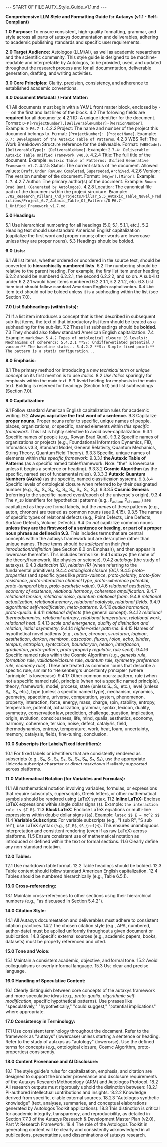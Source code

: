 --- START OF FILE AUTX_Style_Guide_v1.1.md ---

**Comprehensive LLM Style and Formatting Guide for Autaxys (v1.1 - Self-Compliant)**

**1.0 Purpose:** To ensure consistent, high-quality formatting, grammar, and style across all parts of autaxys documentation and deliverables, adhering to academic publishing standards and specific user requirements.

**2.0 Target Audience:** Autologos (LLM/AI), as well as academic researchers and the scientific community. This style guide is designed to be machine-readable and interpretable by Autologos, to be provided, used, and updated throughout the research process and for all documentation, deliverable generation, drafting, and writing activities.

**3.0 Core Principles:** Clarity, precision, consistency, and adherence to established academic conventions.

**4.0 Document Metadata / Front Matter:**

4.1 All documents must begin with a YAML front matter block, enclosed by `---` on the first and last lines of the block.
4.2 The following fields are **required** for all documents:
    4.2.1 ID: A unique identifier for the document. Format: `D-P[ProjectNumber].[DeliverableNumber]-[VersionNumber]`. Example: `D-P6.7-1`.
    4.2.2 Project: The name and number of the project this document belongs to. Format: `[ProjectNumber]: [ProjectName]`. Example: `6.7: Development of the Autaxic Table of Patterns`.
    4.2.3 WBS Ref: The Work Breakdown Structure reference for the deliverable. Format: `[WBSCode]: [DeliverableType]: [DeliverableName]`. Example: `2.7.4: Deliverable: Autaxic Table Unified Framework v40.0`.
    4.2.4 Title: The full title of the document. Example: `Autaxic Table of Patterns: Unified Generative Framework v1.7`.
    4.2.5 Status: The current status of the document. Allowed values: `Draft`, `Under Review`, `Completed`, `Superseded`, `Archived`.
    4.2.6 Version: The version number of the document. Format: `[Major].[Minor]`. Example: `1.7`.
    4.2.7 Author: The primary author(s) of the document. Example: `Rowan Brad Quni (Generated by Autologos)`.
    4.2.8 Location: The canonical file path of the document within the project structure. Example: `./02_Research_Pillars_And_Projects/Pillar_5.5_Autaxic_Table_Novel_Predictions/Project_6.7_Autaxic_Table_Of_Patterns/D-P6.7-1_Unified_Framework_v1.7.md`.

**5.0 Headings:**

5.1 Use hierarchical numbering for all headings (5.0, 5.1, 5.1.1, etc.).
5.2 Heading text should use standard American English capitalization (capitalize the first word and proper nouns; other words are lowercase unless they are proper nouns).
5.3 Headings should be bolded.

**6.0 Lists:**

6.1 All list items, whether ordered or unordered in the source text, should be converted to **hierarchically numbered lists**.
6.2 The numbering should be relative to the parent heading. For example, the first list item under heading 6.2.2 should be numbered 6.2.2.1, the second 6.2.2.2, and so on. A sub-list under 6.2.2.1 would have items numbered 6.2.2.1.1, 6.2.2.1.2, etc.
6.3 List item text should follow standard American English capitalization.
6.4 List item text should not be bolded unless it is a subheading within the list (see Section 7.0).

**7.0 List Subheadings (within lists):**

7.1 If a list item introduces a concept that is then described in subsequent sub-list items, the text of that introductory list item should be treated as a subheading for the sub-list.
7.2 These list subheadings should be **bolded**.
7.3 They should also follow standard American English capitalization.
7.4 Example:
    ```markdown
    5.4.2 Types of ontological closure (S levels): Mechanisms of coherence:
    5.4.2.1 **S₀: Undifferentiated potential / vacuum:** The baseline state...
    5.4.2.2 **S₁: Simple fixed point:** The pattern is a static configuration...
    ```

**8.0 Emphasis:**

8.1 The primary method for introducing a *new technical term* or *unique concept* on its first mention is to use *italics*.
8.2 Use *italics* sparingly for emphasis within the main text.
8.3 Avoid bolding for emphasis in the main text. Bolding is reserved for headings (Section 5.0) and list subheadings (Section 7.0).

**9.0 Capitalization:**

9.1 Follow standard American English capitalization rules for academic writing.
9.2 **Always capitalize the first word of a sentence.**
9.3 Capitalize **proper nouns**. Proper nouns refer to specific, unique names of people, places, organizations, or specific, named elements within *this specific framework*. This list is highly selective to avoid over-capitalization:
    9.3.1 Specific names of people (e.g., Rowan Brad Quni).
    9.3.2 Specific names of organizations or projects (e.g., Foundational Information Dynamics, FID, Infomatics v3.3, Standard Model, General Relativity, Quantum Mechanics, String Theory, Quantum Field Theory).
    9.3.3 Specific, unique names of elements within *this specific framework*:
        9.3.3.1 **the Autaxic Table of Patterns** (as a specific named table/framework. Note: "the" is lowercase unless it begins a sentence or heading).
        9.3.3.2 **Cosmic Algorithm** (as the specific, named set of fundamental rules).
        9.3.3.3 **Autaxic Quantum Numbers (AQNs)** (as the specific, named classification system).
        9.3.3.4 Specific levels of ontological closure when referred to by their designated number (e.g., S₀, S₁, S₂, S₃, S₄, S₅, S₆, S₇, S₈).
        9.3.3.5 **Cosmic Genesis** (referring to the specific, named event/epoch of the universe's origin).
    9.3.4 The `P_ID` identifiers for hypothetical patterns (e.g., P<sub>auton</sub>, P<sub>chronon</sub>) are capitalized as they are formal labels, but the *names* of these patterns (e.g., auton, chronon) are treated as common nouns (see 9.4.15).
    9.3.5 The names of specific types of relational defects (e.g., Point Defects, Line Defects, Surface Defects, Volume Defects).
9.4 Do *not* capitalize common nouns **unless they are the first word of a sentence or heading, or part of a proper noun phrase as defined in 9.3**. This includes terms that are central concepts within the autaxys framework but are descriptive rather than unique names. These terms should be *italicized* on their *first introduction/definition* (see Section 8.0 on Emphasis), and then appear in lowercase thereafter. This includes terms like:
    9.4.1 *autaxys* (the name of the theory/framework, like physics or science).
    9.4.2 *autology* (the study of autaxys).
    9.4.3 *distinction (D)*, *relation (R)* (when referring to the fundamental primitives).
    9.4.4 *ontological closure (OC)*.
    9.4.5 *proto-properties* (and specific types like *proto-valence*, *proto-polarity*, *proto-flow resistance*, *proto-interaction channel type*, *proto-coherence potential*, *proto-temporal bias*, *proto-aesthetic value*).
    9.4.6 *relational aesthetics*, *economy of existence*, *relational harmony*, *coherence amplification*.
    9.4.7 *relational tension*, *relational noise*, *quantum relational foam*.
    9.4.8 *relational actualization*, *relational memory*, *relational catalysis*, *relational fields*.
    9.4.9 *algorithmic self-modification*, *meta-patterns*.
    9.4.10 *qualia harmonics*, *proto-qualia*.
    9.4.11 *relational defects* (the general concept).
    9.4.12 *relational thermodynamics*, *relational entropy*, *relational temperature*, *relational work*, *relational heat*.
    9.4.13 *scale and emergence*, *duality of distinction and relation*, *initial asymmetry*.
    9.4.14 *higher-order patterns*.
    9.4.15 Names of hypothetical novel patterns (e.g., *auton*, *chronon*, *structuron*, *logicon*, *aestheticon*, *darkon*, *membron*, *cascadon*, *fluxon*, *holon*, *echo*, *binder*, *tempus*, *entropion*, *syntacticon*, *boundaryon*, *healon*, *interfaceon*, *gradienton*, *proto-pattern*, *proto-property regulator*, *rule seed*).
    9.4.16 Specific named rules within the Cosmic Algorithm (e.g., *genesis rule*, *formation rule*, *validation/closure rule*, *quantum rule*, *symmetry preference rule*, *economy rule*). These are treated as common nouns that describe a specific rule, similar to "Heisenberg's uncertainty principle" (where "principle" is lowercase).
    9.4.17 Other common nouns: pattern, rule (when not a specific named rule), principle (when not a specific named principle), theory, framework, model, process, state (unless S₀, S₁, etc.), level (unless S₀, S₁, etc.), type (unless a specific named type), mechanism, dynamics, geometry, spacetime, universe, computation, system, phenomenon, property, interaction, force, energy, mass, charge, spin, stability, entropy, temperature, potential, actualization, grammar, syntax, lexicon, duality, symmetry, conservation law, prediction, challenge, question, implication, origin, evolution, consciousness, life, mind, qualia, aesthetics, economy, harmony, coherence, tension, noise, defect, catalysis, field, thermodynamics, entropy, temperature, work, heat, foam, uncertainty, memory, catalysis, fields, fine-tuning, conclusion.

**10.0 Subscripts (for Labels/Fixed Identifiers):**

10.1 For fixed labels or identifiers that are consistently rendered as subscripts (e.g., S₀, S₁, S₂, S₃, S₄, S₅, S₆, S₇, S₈), use the appropriate Unicode subscript character or direct markdown if reliably supported across platforms.

**11.0 Mathematical Notation (for Variables and Formulas):**

11.1 All mathematical notation involving variables, formulas, or expressions that require subscripts, superscripts, Greek letters, or other mathematical symbols should be rendered using LaTeX syntax.
11.2 **Inline LaTeX:** Enclose LaTeX expressions within single dollar signs (`$`). Example: `the interaction rule is $I_R$`.
11.3 **Block LaTeX:** Enclose LaTeX equations or multi-line expressions within double dollar signs (`$$`). Example:
    ```latex
    $$ E = mc^2 $$
    ```
11.4 **Variable Subscripts:** For variable subscripts (e.g., "I sub R", "S sub rel"), use LaTeX syntax (e.g., `$I_R$`, `$S_{rel}$`). This ensures unambiguous interpretation and consistent rendering (even if as raw LaTeX) across platforms.
11.5 Ensure consistent use of mathematical notation as introduced or defined within the text or formal sections.
11.6 Clearly define any non-standard notation.

**12.0 Tables:**

12.1 Use markdown table format.
12.2 Table headings should be bolded.
12.3 Table content should follow standard American English capitalization.
12.4 Tables should be numbered hierarchically (e.g., Table 6.5.1).

**13.0 Cross-referencing:**

13.1 Maintain cross-references to other sections using their hierarchical numbers (e.g., "as discussed in Section 5.4.2").

**14.0 Citation Style:**

14.1 All Autaxys documentation and deliverables must adhere to consistent citation practices.
14.2 The chosen citation style (e.g., APA, numbered, author-date) must be applied uniformly throughout a given document or publication.
14.3 Specific external sources (e.g., academic papers, books, datasets) must be properly referenced and cited.

**15.0 Tone and Voice:**

15.1 Maintain a consistent academic, objective, and formal tone.
15.2 Avoid colloquialisms or overly informal language.
15.3 Use clear and precise language.

**16.0 Handling of Speculative Content:**

16.1 Clearly distinguish between core concepts of the autaxys framework and more speculative ideas (e.g., *proto-qualia*, *algorithmic self-modification*, specific hypothetical patterns). Use phrases like "speculatively," "hypothetically," "could suggest," "potential implications" where appropriate.

**17.0 Consistency in Terminology:**

17.1 Use consistent terminology throughout the document. Refer to the framework as "autaxys" (lowercase) unless starting a sentence or heading. Refer to the study of autaxys as "autology" (lowercase). Use the defined terms for concepts (e.g., ontological closure, Cosmic Algorithm, proto-properties) consistently.

**18.0 Content Provenance and AI Disclosure:**

18.1 The style guide's rules for capitalization, emphasis, and citation are designed to support the broader provenance and disclosure requirements of the Autaxys Research Methodology (ARM) and Autologos Protocol.
18.2 All research outputs must rigorously uphold the distinction between:
    18.2.1 PI-authored intellectual contributions and insights.
    18.2.2 Knowledge derived from specific, citable external sources.
    18.2.3 "Autologos synthetic knowledge" (text, analyses, summaries, and conceptual elaborations generated by Autologos Toolkit applications).
18.3 This distinction is critical for academic integrity, transparency, and reproducibility, as detailed in Section 7.7.3 of the Autaxys Research & Development Master Plan (v2.0), Part V: Research Framework.
18.4 The role of the Autologos Toolkit in generating content will be clearly and consistently acknowledged in all publications, presentations, and disseminations of autaxys research.

---